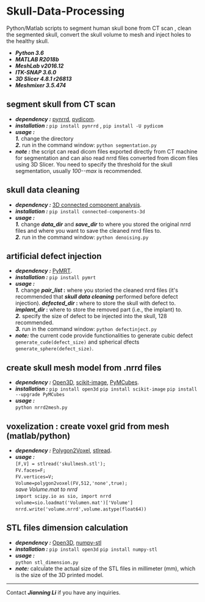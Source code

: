# Skull-Data-Processing
Python/Matlab scripts to segment human skull bone from CT scan , clean the segmented skull, convert the skull volume to mesh and inject holes to the healthy skull.
* **_Python 3.6_**
* **_MATLAB R2018b_**
* **_MeshLab v2016.12_**
* **_ITK-SNAP 3.6.0_**
* **_3D Slicer 4.8.1 r26813_**
* **_Meshmixer 3.5.474_**

## segment skull from CT scan
* **_dependency :_**   [pynrrd](https://pypi.org/project/pynrrd/), [pydicom](https://pydicom.github.io/pydicom/). 
* **_installation :_**   `pip install pynrrd` , `pip install -U pydicom`
* **_usage :_** \
**_1._** change the directory \
**_2._** run in the command window:   `python segmentation.py`
* **_note :_** the script can read dicom files exported directly from CT machine for segmentation and can also read nrrd files converted from dicom files using 3D Slicer.  You need to specify the threshold for the skull segmentation, usually _100--max_ is recommended. 

## skull data cleaning
* **_dependency :_**   [3D connected component analysis](https://pypi.org/project/connected-components-3d/).
* **_installation :_**   `pip install connected-components-3d`
* **_usage :_** \
**_1._** change  **_data_dir_**  and  **_save_dir_**  to where you stored the original nrrd files and where you want to save the cleaned   nrrd files to. \
**_2._** run in the command window:   `python denoising.py`


## artificial defect injection
* **_dependency :_**   [PyMRT](https://pypi.org/project/pymrt/).
* **_installation :_**   `pip install pymrt`
* **_usage :_** \
**_1._**  change  **_pair_list_ :** where you storied the cleaned nrrd files (it's recommended that **_skull data cleaning_** performed before defect injection). **_defected_dir_ :**  where to store the skull with defect to. **_implant_dir_ :**  where to store the removed part (i.e., the implant) to. \
**_2._** specify the size of defect to be injected into the skull, 128 recommended. \
**_3._** run in the command window: `python defectinject.py`
* **_note:_** the current code provide functionalities to generate cubic defect  `generate_cude(defect_size)` and spherical dfects `generate_sphere(defect_size)`.

## create skull mesh model from .nrrd files
* **_dependency :_**  [Open3D](http://www.open3d.org/), [scikit-image](https://scikit-image.org/), [PyMCubes](https://github.com/pmneila/PyMCubes).
* **_installation :_**    `pip install open3d`  `pip install scikit-image`  `pip install --upgrade PyMCubes`
* **_usage :_** \
`python nrrd2mesh.py`

## voxelization : create voxel grid from mesh (matlab/python)

* **_dependency :_**  [Polygon2Voxel](https://www.mathworks.com/matlabcentral/fileexchange/24086-polygon2voxel), [stlread](https://www.mathworks.com/matlabcentral/fileexchange/6678-stlread). 
* **_usage :_** \
`[F,V] = stlread('skullmesh.stl');`  \
`FV.faces=F;` \
`FV.vertices=V;` \
`Volume=polygon2voxel(FV,512,'none',true);` \
_save Volume.mat to nrrd_  \
`import scipy.io as sio, import nrrd ` \
`volume=sio.loadmat('Volumen.mat')['Volume']` \
`nrrd.write('volume.nrrd',volume.astype(float64))` 

## STL files dimension calculation
* **_dependency :_**  [Open3D](http://www.open3d.org/), [numpy-stl](https://pypi.org/project/numpy-stl/)
* **_installation :_**    `pip install open3d`  `pip install numpy-stl`
* **_usage :_** \
`python stl_dimension.py`
* **_note:_**  calculate the actual size of the STL files in millimeter (mm), which is the size of the 3D printed model.



***
Contact **_Jianning Li_** if you have any inquiries.









